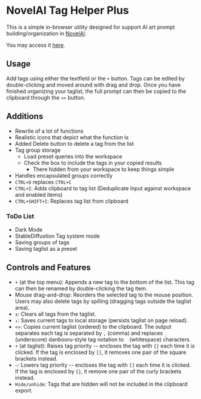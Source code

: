 # NovelAI Tag Helper Plus

This is a simple in-browser utility designed for support AI art prompt building/organization in [NovelAI](https://novelai.net/image).

You may access it [here](https://uiharukazari2008.github.io/novelai_taghelper/).

## Usage
Add tags using either the textfield or the `+` button. Tags can be edited by double-clicking and moved around with drag and drop. Once you have finished organizing your taglist, the full prompt can then be copied to the clipboard through the `<>` button.

## Additions
- Rewrite of a lot of functions
- Realistic icons that depict what the function is
- Added Delete button to delete a tag from the list
- Tag group storage
  - Load preset queries into the workspace
  - Check the box to include the tags in your copied results
    - There hidden from your workspace to keep things simple
- Handles encapsulated groups correctly
- `CTRL+D` replaces `CTRL+C`
- `CTRL+I`: Adds clipboard to tag list (Deduplicate Input against workspace and enabled items)
- `CTRL+SHIFT+I`: Replaces tag list from clipboard

### ToDo List
- Dark Mode
- StableDiffustion Tag system mode
- Saving groups of tags
- Saving taglist as a preset

## Controls and Features

 - `+` (at the top menu): Appends a new tag to the bottom of the list. This tag can then be renamed by double-clicking the tag item.
 - Mouse drag-and-drop: Reorders the selected tag to the mouse position. Users may also delete tags by spilling (dragging tags outside the taglist area).
 - `x`: Clears all tags from the taglist.
 - `↓`: Saves current tags to local storage (persists taglist on page reload).
 - `<>`: Copies current taglist (ordered) to the clipboard. The output separates each tag is separated by `,` (comma) and replaces `_` (underscore) danbooru-style tag notation to ` ` (whitespace) characters.
 - `+` (at taglist): Raises tag priority -- encloses the tag with `{}` each time it is clicked. If the tag is enclosed by `[]`, it removes one pair of the square brackets instead.
 - `—`: Lowers tag priority -- encloses the tag with `[]` each time it is clicked. If the tag is enclosed by `{}`, it remove one pair of the curly brackets instead.
  - `Hide/unhide`: Tags that are hidden will not be included in the clipboard export.
